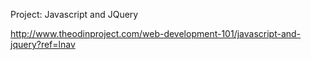 Project: Javascript and JQuery

http://www.theodinproject.com/web-development-101/javascript-and-jquery?ref=lnav
